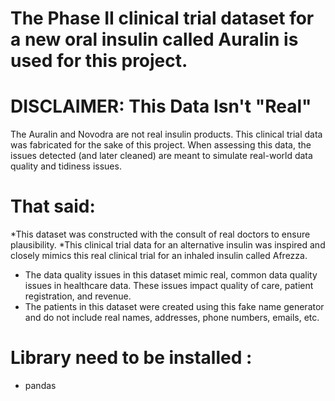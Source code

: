 # The Phase II clinical trial dataset for a new oral insulin called Auralin is used for this project.

# DISCLAIMER: This Data Isn't "Real"
The Auralin and Novodra are not real insulin products. This clinical trial data was fabricated for 
the sake of this project. When assessing this data, the issues detected (and later cleaned) 
are meant to simulate real-world data quality and tidiness issues.

# That said:
*This dataset was constructed with the consult of real doctors to ensure plausibility.
*This clinical trial data for an alternative insulin was inspired and closely mimics this real 
clinical trial for an inhaled insulin called Afrezza.
* The data quality issues in this dataset mimic real, common data quality issues in healthcare data.
These issues impact quality of care, patient registration, and revenue.
* The patients in this dataset were created using this fake name generator and do not include real names, 
addresses, phone numbers, emails, etc.

# Library need to be installed :
* pandas
